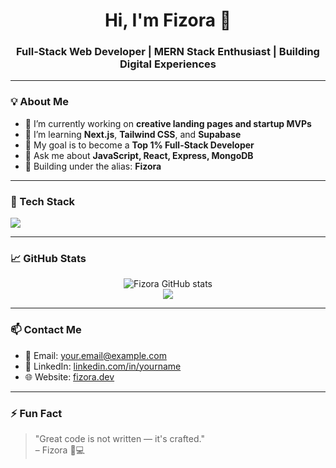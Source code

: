 <h1 align="center">Hi, I'm Fizora 👋</h1>
<h3 align="center">Full-Stack Web Developer | MERN Stack Enthusiast | Building Digital Experiences</h3>

---

### 💡 About Me
- 🔭 I’m currently working on **creative landing pages and startup MVPs**
- 🌱 I’m learning **Next.js**, **Tailwind CSS**, and **Supabase**
- 🎯 My goal is to become a **Top 1% Full-Stack Developer**
- 💬 Ask me about **JavaScript, React, Express, MongoDB**
- 🚀 Building under the alias: **Fizora**

---

### 🧰 Tech Stack
<p align="left">
  <img src="https://skillicons.dev/icons?i=html,css,js,ts,react,nextjs,nodejs,express,mongodb,tailwind,git,github,vscode" />
</p>

---

### 📈 GitHub Stats
<p align="center">
  <img src="https://github-readme-stats.vercel.app/api?username=FizzFull-Stack&show_icons=true&theme=radical" alt="Fizora GitHub stats" />
  <br />
  <img src="https://github-readme-streak-stats.herokuapp.com/?user=FizzFull-Stack&theme=radical" />
</p>

---

### 📫 Contact Me
- 📧 Email: your.email@example.com
- 💼 LinkedIn: [linkedin.com/in/yourname](https://linkedin.com/in/yourname)
- 🌐 Website: [fizora.dev](https://your-portfolio-site.com)

---

### ⚡ Fun Fact
> "Great code is not written — it's crafted."  
> – Fizora 🧠💻


